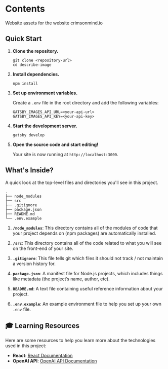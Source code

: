 # Contents

Website assets for the website crimsonmind.io

## Quick Start

1. **Clone the repository.**

    ```shell
    git clone <repository-url>
    cd describe-image
    ```

2. **Install dependencies.**

    ```shell
    npm install
    ```

3. **Set up environment variables.**

   Create a `.env` file in the root directory and add the following variables:

    ```plaintext
    GATSBY_IMAGES_API_URL=<your-api-url>
    GATSBY_IMAGES_API_KEY=<your-api-key>
    ```

4. **Start the development server.**

    ```shell
    gatsby develop
    ```

5. **Open the source code and start editing!**

   Your site is now running at `http://localhost:3000`.

## What's Inside?

A quick look at the top-level files and directories you'll see in this project.

    .
    ├── node_modules
    ├── src
    ├── .gitignore
    ├── package.json
    ├── README.md
    └── .env.example

1. **`/node_modules`**: This directory contains all of the modules of code that your project depends on (npm packages) are automatically installed.

2. **`/src`**: This directory contains all of the code related to what you will see on the front-end of your site.

3. **`.gitignore`**: This file tells git which files it should not track / not maintain a version history for.

4. **`package.json`**: A manifest file for Node.js projects, which includes things like metadata (the project’s name, author, etc).

5. **`README.md`**: A text file containing useful reference information about your project.

6. **`.env.example`**: An example environment file to help you set up your own `.env` file.

## 🎓 Learning Resources

Here are some resources to help you learn more about the technologies used in this project:

- **React**: [React Documentation](https://reactjs.org/docs/getting-started.html)
- **OpenAI API**: [OpenAI API Documentation](https://beta.openai.com/docs/)